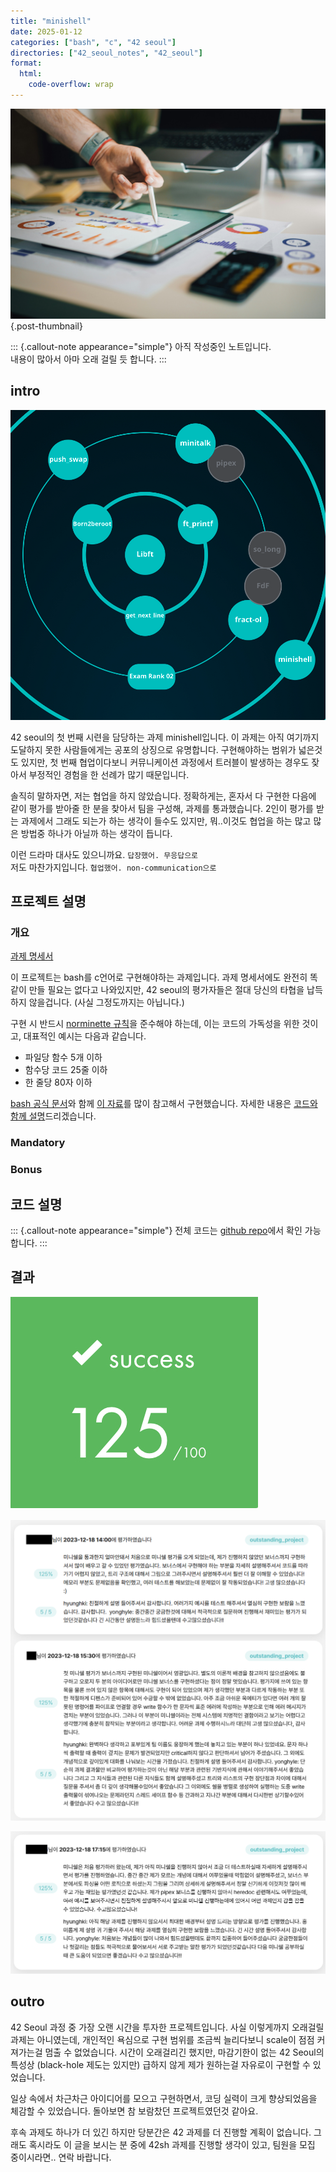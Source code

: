 ```yaml
---
title: "minishell"
date: 2025-01-12
categories: ["bash", "c", "42 seoul"]
directories: ["42_seoul_notes", "42_seoul"]
format:
  html:
    code-overflow: wrap
---
```


![](/img/stat-thumb.jpg){.post-thumbnail}

::: {.callout-note appearance="simple"}
아직 작성중인 노트입니다.  
내용이 많아서 아마 오래 걸릴 듯 합니다.
:::

## intro

![42 seoul 공통과정 4서클 과제](/img/42-course-4.png)

42 seoul의 첫 번째 시련을 담당하는 과제 minishell입니다.
이 과제는 아직 여기까지 도달하지 못한 사람들에게는 공포의 상징으로 유명합니다.
구현해야하는 범위가 넓은것도 있지만, 첫 번째 협업이다보니 커뮤니케이션 과정에서 트러블이 발생하는 경우도 잦아서 부정적인 경험을 한 선례가 많기 때문입니다.

솔직히 말하자면, 저는 협업을 하지 않았습니다.
정확하게는, 혼자서 다 구현한 다음에 같이 평가를 받아줄 한 분을 찾아서 팀을 구성해, 과제를 통과했습니다.
2인이 평가를 받는 과제에서 그래도 되는가 하는 생각이 들수도 있지만, 뭐..이것도 협업을 하는 많고 많은 방법중 하나가 아닐까 하는 생각이 듭니다.

이런 드라마 대사도 있으니까요. `답장했어. 무응답으로`   
저도 마찬가지입니다. `협업했어. non-communication으로`

## 프로젝트 설명

### 개요

[과제 명세서](https://cdn.intra.42.fr/pdf/pdf/133183/en.subject.pdf)

이 프로젝트는 bash를 c언어로 구현해야하는 과제입니다.
과제 명세서에도 완전히 똑같이 만들 필요는 없다고 나와있지만, 42 seoul의 평가자들은 절대 당신의 타협을 납득하지 않을겁니다. (사실 그정도까지는 아닙니다.)

구현 시 반드시 [norminette 규칙](https://github.com/taeng42/norminette/blob/master/pdf/ko.norm.pdf)을 준수해야 하는데, 이는 코드의 가독성을 위한 것이고, 대표적인 예시는 다음과 같습니다.

- 파일당 함수 5개 이하
- 함수당 코드 25줄 이하
- 한 줄당 80자 이하

[bash 공식 문서](https://www.gnu.org/software/bash/manual/bash.html)와 함께 [이 자료](https://mug896.github.io/bash-shell/index.html)를 많이 참고해서 구현했습니다.
자세한 내용은 [코드와 함께 설명](#코드-설명)드리겠습니다.

### Mandatory

### Bonus

## 코드 설명

::: {.callout-note appearance="simple"}
전체 코드는 [github repo](https://github.com/cryscham123/my_bash)에서 확인 가능합니다.
:::

## 결과

![최종 점수](/img/printf-score.png)

![](img/2025-01-13-20-08-46.png)

![최종 평가](img/2025-01-13-20-09-41.png)

## outro

42 Seoul 과정 중 가장 오랜 시간을 투자한 프로젝트입니다.
사실 이렇게까지 오래걸릴 과제는 아니였는데, 개인적인 욕심으로 구현 범위를 조금씩 늘리다보니 scale이 점점 커져가는걸 멈출 수 없었습니다.
시간이 오래걸리긴 했지만, 마감기한이 없는 42 Seoul의 특성상 (black-hole 제도는 있지만) 급하지 않게 제가 원하는걸 자유로이 구현할 수 있었습니다.

일상 속에서 차근차근 아이디어를 모으고 구현하면서, 코딩 실력이 크게 향상되었음을 체감할 수 있었습니다.
돌아보면 참 보람찼던 프로젝트였던것 같아요.

후속 과제도 하나가 더 있긴 하지만 당분간은 42 과제를 더 진행할 계획이 없습니다.
그래도 혹시라도 이 글을 보시는 분 중에 42sh 과제를 진행할 생각이 있고, 팀원을 모집 중이시라면.. 연락 바랍니다.
